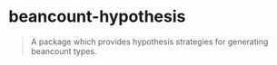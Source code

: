 # beancount-hypothesis

> A package which provides hypothesis strategies for generating beancount types.
